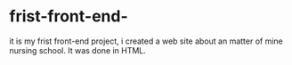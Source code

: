 # frist-front-end-
it is my frist front-end project, i created a web site about an matter of mine nursing school. It was done in HTML.

